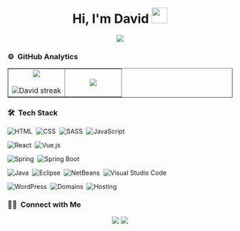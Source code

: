 <h1 align="center">Hi, I'm David <img src="https://media.giphy.com/media/TEnXkcsHrP4YedChhA/giphy.gif" width="35"></h1>
<p align="center">
  <a href="https://github.com/DenverCoder1/readme-typing-svg"><img src="https://readme-typing-svg.herokuapp.com?lines=Full+Stack+Developer;Always%20learning%20new%20things&center=true&width=500&height=50"></a>
</p>

### ⚙️ &nbsp;GitHub Analytics
<!--
<p align="center">
<a href="https://github.com/DavidUmiri">
  <img height="180em" src="https://github-readme-stats-eight-theta.vercel.app/api?username=DavidUmiri&show_icons=true&theme=algolia&include_all_commits=true&count_private=true"/>
    &nbsp;&nbsp;
  <img height="180em" src="https://github-readme-stats-eight-theta.vercel.app/api/top-langs/?username=DavidUmiri&layout=compact&langs_count=8&theme=algolia&include_all_commits=true&count_private=true"/>
</a>
</p>
-->

<!--- stats (start) -->
<table align="center" border="none">
<tr border="none">
<td width="50%" align="center">
  <img  align="center"  src="https://github-readme-stats.vercel.app/api?username=DavidUmiri&theme=algolia&show_icons=true&count_private=true" />
  <br></br>
  <img  title="🔥 Get streak stats for your profile at git.io/streak-stats" alt="David streak" src="https://github-readme-streak-stats.herokuapp.com/?user=DavidUmiri&theme=algolia&hide_border=false" /> 
</td>
<td width="50%" align="center">
  <img  align="center"  src="https://github-readme-stats.anuraghazra1.vercel.app/api/top-langs/?username=DavidUmiri&theme=algolia&hide_border=false&no-bg=true&no-frame=true&langs_count=10"/> 
  </td>
</tr>
</table>
<!--- stats (end) -->

### 🛠 &nbsp;Tech Stack

![HTML](https://img.shields.io/badge/-HTML-05122A?style=flat&logo=HTML5)&nbsp;
![CSS](https://img.shields.io/badge/-CSS-05122A?style=flat&logo=CSS3&logoColor=1572B6)&nbsp;
![SASS](https://img.shields.io/badge/-SASS-05122A?style=flat&logo=sass&logoColor=CC6699)&nbsp;
![JavaScript](https://img.shields.io/badge/-JavaScript-05122A?style=flat&logo=javascript)&nbsp;

![React](https://img.shields.io/badge/-React-05122A?style=flat&logo=react)&nbsp;
![Vue.js](https://img.shields.io/badge/-Vue.js-05122A?style=flat&logo=vue.js)&nbsp;

![Spring](https://img.shields.io/badge/-Spring-05122A?style=flat&logo=spring)&nbsp;
![Spring Boot](https://img.shields.io/badge/-Spring%20Boot-05122A?style=flat&logo=spring)&nbsp;

![Java](https://img.shields.io/badge/-Java-05122A?style=flat&logo=java)&nbsp;
![Eclipse](https://img.shields.io/badge/-Eclipse-05122A?style=flat&logo=eclipse)&nbsp;
![NetBeans](https://img.shields.io/badge/-NetBeans-05122A?style=flat&logo=apache&logoColor=blue)&nbsp;
![Visual Studio Code](https://img.shields.io/badge/-Visual%20Studio%20Code-05122A?style=flat&logo=visual-studio-code&logoColor=007ACC)&nbsp;

![WordPress](https://img.shields.io/badge/-WordPress-05122A?style=flat&logo=wordpress)&nbsp;
![Domains](https://img.shields.io/badge/-Domains-05122A?style=flat&logo=appveyor)&nbsp;
![Hosting](https://img.shields.io/badge/-Hosting-05122A?style=flat&logo=appveyor)&nbsp;
  
### 🤝🏻 &nbsp;Connect with Me

<p align="center">
<a href="https://www.linkedin.com/in/davidumiri/"><img src="https://img.shields.io/badge/-DavidUmiri%20LinkedIn-0077B5?style=flat&logo=Linkedin&logoColor=white"/></a>
<a href="mailto:davidumiri@gmail.com"><img src="https://img.shields.io/badge/-davidumiri@gmail.com-D14836?style=flat&logo=Gmail&logoColor=white"/></a>
</p>

